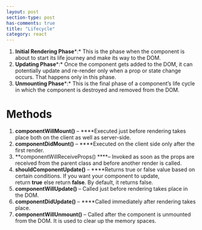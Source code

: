 ```yaml
---
layout: post
section-type: post
has-comments: true
title: "Lifecycle"
category: react
---
```


1. **Initial Rendering Phase***:* This is the phase when the component is about to start its life journey and make its way to the DOM.
2. **Updating Phase***:* Once the component gets added to the DOM, it can potentially update and re-render only when a prop or state change occurs. That happens only in this phase.
3. **Unmounting Phase***:* This is the final phase of a component’s life cycle in which the component is destroyed and removed from the DOM.

# Methods

1. **componentWillMount()** – ****Executed just before rendering takes place both on the client as well as server-side.
2. **componentDidMount()** – ****Executed on the client side only after the first render.
3. **componentWillReceiveProps() ****– Invoked as soon as the props are received from the parent class and before another render is called.
4. **shouldComponentUpdate()** – ****Returns true or false value based on certain conditions. If you want your component to update, return **true** else return **false**. By default, it returns false.
5. **componentWillUpdate()** – Called just before rendering takes place in the DOM.
6. **componentDidUpdate()** – ****Called immediately after rendering takes place.
7. **componentWillUnmount()** – Called after the component is unmounted from the DOM. It is used to clear up the memory spaces.
